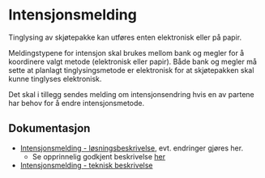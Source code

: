 # Intensjonsmelding

Tinglysing av skjøtepakke kan utføres enten elektronisk eller på papir.  

Meldingstypene for intensjon skal brukes mellom bank og megler for å koordinere valgt metode (elektronisk eller papir). Både bank og megler må sette at planlagt tinglysingsmetode er elektronisk for at skjøtepakken skal kunne tinglyses elektronisk.

Det skal i tillegg sendes melding om intensjonsendring hvis en av partene har behov for å endre intensjonsmetode.

## Dokumentasjon
- [Intensjonsmelding - løsningsbeskrivelse](./afpant-intensjon.md), evt. endringer gjøres her.
    - Se opprinnelig godkjent beskrivelse [her](./250619-Intensjonsmeldingen-spec-GODKJENT.pdf)
- [Intensjonsmelding - teknisk beskrivelse](./intensjon.md)